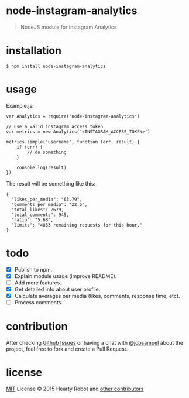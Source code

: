 # node-instagram-analytics

> NodeJS module for Instagram Analytics

# installation

    $ npm install node-instagram-analytics

# usage

Example.js:

    var Analytics = require('node-instagram-analytics')

    // use a valid instagram access token
    var metrics = new Analytics('<INSTAGRAM_ACCESS_TOKEN>')

    metrics.simple('username', function (err, result) {
        if (err) {
            // do something
        }

        console.log(result)
    })

The result will be something like this:

    {
      "likes_per_media": "63.79",
      "comments_per_media": "22.5",
      "total_likes": 2679,
      "total_comments": 945,
      "ratio": "5.68",
      "limits": "4853 remaining requests for this hour."
    }


# todo

- [x] Publish to npm.
- [x] Explain module usage (improve README).
- [ ] Add more features.
 - [x] Get detailed info about user profile.
 - [x] Calculate averages per media (likes, comments, response time, etc).
 - [ ] Process comments.

# contribution

After checking [Github Issues](https://github.com/heartyrobot/node-instagram-analytics/issues) or having a chat with [@jobsamuel](https://telegram.me/jobsamuel) about the project, feel free to fork and create a Pull Request.

# license

[MIT](http://opensource.org/licenses/MIT) License :copyright: 2015 Hearty Robot and [other contributors](https://github.com/heartyrobot/node-instagram-analytics/graphs/contributors)